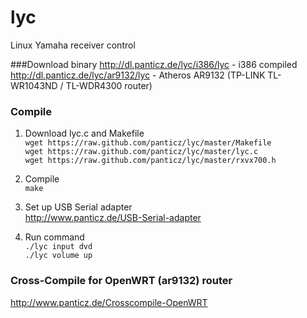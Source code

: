 lyc
===

Linux Yamaha receiver control

###Download binary
http://dl.panticz.de/lyc/i386/lyc - i386 compiled  
http://dl.panticz.de/lyc/ar9132/lyc - Atheros AR9132 (TP-LINK TL-WR1043ND / TL-WDR4300 router)

### Compile
1. Download lyc.c and Makefile  
`wget https://raw.github.com/panticz/lyc/master/Makefile`  
`wget https://raw.github.com/panticz/lyc/master/lyc.c`  
`wget https://raw.github.com/panticz/lyc/master/rxvx700.h`  

2. Compile  
  `make`

3. Set up USB Serial adapter  
http://www.panticz.de/USB-Serial-adapter

4. Run command  
`./lyc input dvd`  
`./lyc volume up`

### Cross-Compile for OpenWRT (ar9132) router
http://www.panticz.de/Crosscompile-OpenWRT
